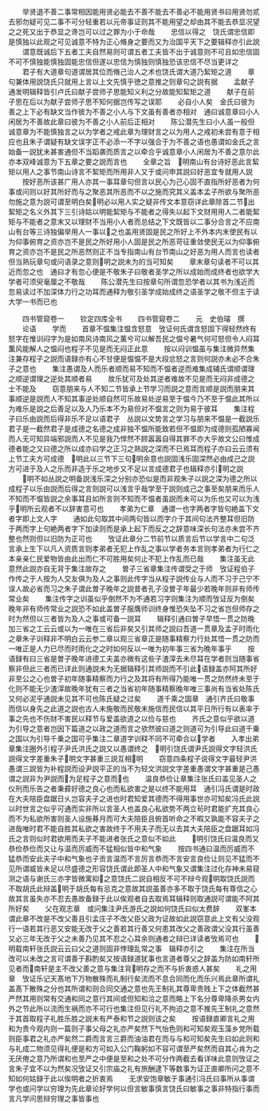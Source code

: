 <!-- { "loadSidebar": true } -->
　　举贤退不善二事常相因能用贤必能去不善不能去不善必不能用贤书曰用贤勿贰去邪勿疑可见二事不可分轻重若以元帝事证则其不能用望之却由其不能去恭显况望之之死又出于恭显之谗岂可以过之罪为小于命哉
　　忠信以得之　饶氏谓忠信即是慎独以此观之可见诚意不特为正心脩身之要而又为治国平天下之要辑释亦引此説
　　谓意既诚后下五者工夫自然易则可谓五者工夫皆不出于诚意则不可且如忠信固不可不慎独能慎独固能忠信但遂以忠信为慎独则慎独恐该忠信不尽当更详之
　　君子有大道章句道谓居其位而脩己治人之术也饶氏谓大道乃絜矩之道
　　章句兼体用説饶氏只就用上言以上文先慎乎徳之意推之则章句之説有据
　　孟献子　通发明辑释皆引卢氏曰献子尝师子思能知义利之分故能知絜矩之道
　　献子在前子思在后以为献子尝师子思不知何据岂传写之误耶
　　必自小人矣　金氏曰彼为善之上下必有缺文当作彼为不善之小人与下文虽有善者亦相对　通曰诚意章曰小人闲居为不善故此章曰彼为不善之小人前后正相对
　　陈公潜先生曰小人虽一般但诚意章为不能慎独言之以为学者之戒此章为理财言之以为用人之戒初未尝有意于相应也且朱子谓疑有缺文误字正不必添一不字以强合于为不善之语也愚谓如金氏之言始备一説犹未甚害通但不当蹈袭而质言之以牵合乎诚意章小人闲居为不善之意尔此亦本双峰诚意为下五章之要之説而言也
　　全章之旨　明南山有台诗好恶此言絜矩以用人之事节南山诗言不絜矩而所用非人又于或问申其説曰好恶宜专就用人説
　　按好恶所该甚广用人亦其一事耳章句但言以民心为己心固不直指所好恶者为何事或问则以好其所好而与之聚恶其所恶而不以之施而究其义盖本孟子所欲与聚所恶勿施之意为説可谓至明白矣明必以用人实之疑非传文本意窃详此章除首二节出絜矩之名义外其下三引诗姑以明能絜矩与不能者之得失以起下文财用用人二者能絜矩与不能者之意末又以理财不当用小人者而总结之下文既皆以二事分合言之不应南山有台等三诗独偏举用人一事以之也盖用贤固是民之所好上不外本内末使民有以为仰事俯育之资亦岂不是民之所好用小人固是民之所恶苛征重敛使民无以为仰事俯育之资亦岂不是民之所恶然则正不当专指南山有台节南山之好恶为用人而言也读者但当熟玩章句或问语录之意则明之説未为的当可知矣
　　章末章句读者不可以其近而忽之也　通曰才有忽心便是不敬朱子曰敬者圣学之所以成始而成终者也欲学大学者可须臾毫厘之不敬哉
　　陈公潜先生曰按章句所谓忽恐学者以其书为浅近而忽易读过不加深体力行之功耳而通释为敬引圣学成始成终之语圣学之敬不但主于读大学一书而已也

　　四书管窥卷一
　　钦定四库全书
　　四书管窥卷二
　　元　史伯璿　撰
　　论语
　　学而
　　首章不愠集注愠含怒意　攷证何氏谓含怒固下得轻然终有怒字在惟训闷字为是如南风诗南风之薰兮可以解吾民之愠兮暑气何可怒但令人闷耳薫风能解人之愠闷也程子不见是而无闷正此意
　　按以闷训愠虽与集注微异然集注兼存程子之説而语録亦有心不甘便是愠愠不是大段忿怒之言则何説亦未必不合朱子之意也
　　集注愚谓及人而乐者顺而易不知而不愠者逆而难集成辅氏谓顺谓理之顺逆谓理之逆处其顺者易
　　故乐犹可及处其逆者难故不见是而无闷非成德之士不能及
　　窃意朋来与人不知二节皆承上节学习而説之意而言顺是説而朋来其事顺逆是説而人不知其事逆处顺自然可乐故易处逆易至于愠今乃不至于愠此其所以为难乐是説之后善足以及人乃乐本不为易但对不愠言之则为易于彼耳
　　集注程子曰乐由説而后得非乐不足以语君子　丛説以文势言之学习与朋来不愠是一截説乐君子是一截然君子是成德之名德之成非独不愠所能致若但不愠即为成德则孤陋寡闻而人无可知异端邪説而人不见是我乃悍然不顾嚣嚣自得其罪不亦大乎故文公曰惟成德者能之又曰德之所以成亦曰学之正习之熟説之深而不已焉耳而程子亦曰云云须有上节工夫方可成德　明此以三节下三句明余意也説固浅乐固深然必由成己之説方可进于及人之乐而非造于乐之地步又不足以言成德君子也辑释亦引明之説
　　明不如丛説之明备説浅乐深之分别亦恐似是而非观朱子以説之深为德之所以成程子以乐由説而后得之言则説可以浅言乎哉学至于説则成己之事至矣朋来而乐人不知而不愠皆説之余事耳且如所言则不知而不愠者虽説而未可以为乐也又可以为浅乎明所云观者不以辞害意可也
　　孝弟为仁章　通谓一也字两者字皆句絶盖下文者字即上文人字
　　通如此句取其中间两句皆以而字介于其间句法齐整耳但旧防于两而字上句絶两者字下加读则而是承上起下而反之之辞意味深长句法亦未尝不齐整也然则但以旧防为正可也
　　攷证此章分二节前节以质言后节以学言中二句泛言承上生下以凡人资质言则孝弟者无犯上作乱之事以学者务本言则孝弟者为行仁之本亲亲仁民爱物皆由此出而仁不可胜用矣何止不犯上作乱而已哉
　　集注虽无此意然此説亦自无背于集注故存之
　　曽子三省章集注传谓受之于师　攷证程伯子作传之于人按为人交友俱为及人之事则此传字当从程子説传业与人而不习于己宁不误人故必省而习之朱子谓此曽子晚年之説昔者孔子没曽子年最少若晚年则非有师传常业矣
　　集注传字之训虽似乎倒然不为不通若习字则集注为顺而攷证反为倒矣晚年非有师传常业之説恐不如此盖曽子服膺师训终身惟恐失坠不习之省岂但师存之时为然但以三者皆为及人之事或可备一説耳
　　辑释引通曰曽子早悟一贯之防晚加三省之工云云或以为一唯在三省后非矣又引其师之説曰吾道一贯章及孟子时雨化之章朱子训释非不明白云云参二章以观三省章正是随事精察力行处其悟一贯之防而一唯正是人力已尽而时雨化之之时如何反以一唯为初年事三省为晚年事乎
　　按语録有曰三省是曽子晚年进德工夫盖亦微有这些子渣滓去未尽耳在学者则当随事省察非但此三者而已详此则通説未为无据辑释引其师説而不引此语録盖亦阿其所好非至公之心也曽子初年随事精察而力行之及其将有所得乃能唯一贯之防然终未至于化则不能无少渣滓故晚年犹有三者之当省初年随事精察晚年唯三事尚有当省处陈氏又何必泥乎通説未见其不可也陈氏疑之过矣
　　道千乘之国章　通引齐氏曰敬事而信以身先之此道之説也古人未施敬而民敬未施信而民信以其平日所行有以表率于事之先也不伤财不害民以释节与爱盖欲道之以俭与慈也
　　齐氏之意似乎欲以道为引导之意者岂因下篇道之以政之道而言之欤然彼曰道之则道可为引导此曰道千乗之国以为引导千乗之国可乎集注二章道字训释不同不可牵合以学者
　　入孝出弟章集注圈外引程子尹氏洪氏之説又以愚谓终之　明引饶氏谓尹氏説得文字轻洪氏説得文字差重朱子明文字甚重三説互相明
　　窃意四条程子说得文字最轻尹洪愚谓三説皆为补程説而设尹説平正的当不为轻文洪説文字差重愚谓文字甚重是己愚谓之説非为尹説而为足程子之意而也
　　温良恭俭让章集注张氏曰盖见圣人之仪刑而乐告之者秉彛好德之良心也而私欲害之是以终不能用耳　通引冯氏谓是时政在大夫陪臣盘踞日乆岂容夫子之进也时君知爱其德而不得用事世亦可知矣冯氏此説以时世言之似乎可通而实非所以言圣人也盖良心私欲势不两立茍时君能扩充其良心而不为私欲所害则圣人设施朞月而可大夫陪臣且俯首听命之不暇又孰能不容夫子之进哉唯时君不能自胜其私欲之害故终于不用夫子而无以去其大夫陪臣之盘踞耳如冯氏之言则似时君欲用而夫子不能进者张氏之意似不如此
　　明引饶氏曰温良而又恭俭恭俭而又让与温而厉威而不猛相似皆中和气象
　　按四书通曰温而厉威而不猛恭而安此夫子中和气象也子贡言温而不言厉言恭而不言安言良俭让则见不猛而不见所谓威皆未足以尽盛德之形容饶氏谓此即圣人中和气象又谓集注过化存神未易窥测之语与谢氏三亦字皆微寓抑之意饶氏二説自相反不可不辩今观明取饶氏説而不取胡氏此辩盖明于胡氏每有忌克之意故其説虽善亦多不取于饶氏每有尊信之心故其言虽失亦不忍去愚故备録于此以俟观者自去取焉耳辑释则取通説可谓能不阿其所好矣
　　父在观志章　或问集注尹氏游氏之説如何饶氏曰似太费辞
　　双峯本谓此章不改是不改父善且引孟庄子不改父臣父政为证故如此説窃意此上文有父没观行一语若其行恶又安能无改于父之善若其行善又何患其改父之善政谓父没其行虽善又必三年无改于父之未善乃见其不忍之心耳余则通者之辩已详读者攷焉可也
　　明载南轩张氏説云云曰父之道则固非悖理乱常之事　辑释亦引之
　　集注在所当改可以未改之言可谓善于斟酌矣又按语録道犹事也言道者尊父之辞盖为防如南轩所见者而南轩是主不改父善之意与集注背明存之而不与折衷惑人甚矣
　　礼之用章　攷证乐记天髙地下万物散殊而礼制行矣流而不息合同而化而乐兴焉此章所谓礼盖髙下散殊之分也其所谓和则合同交通之意也先王制礼其尊卑贵贱上下之体截然甚严然其用则常有交通和同之意行其间或但知和洽之意而略上下名分尊卑降杀男女内外之节此所以流而生祸而亦不可行也集注但见行礼不拘迫之意不推先王制礼之意然于其首取程子礼胜乐胜之説末有严泰和节之説则该之矣
　　按语録直卿言礼之用和为贵今观内则一篇则子事父母之礼亦严矣然下气怡色则和可知矣观玉藻乡党所载则臣事君之礼亦严矣然二爵而言言三爵而油油君在而与与和可知矣先生曰如此则和与礼成二物须见得礼便是和方可如入公门鞠躬如不容可谓至严矣然而自其心肯为之无厌倦之意乃所谓和也至严之中便是至和之处不可分作两截去看详味此意则攷证之言朱子宜不以为然矣况攷证又引宗庙之礼有旅酬逮下等数事为证正直卿所问之意不知如何姑録于此以俟明者之折衷焉
　　无求安饱章敏于事通引冯氏曰事所从事谓学也或问学以穷理为先此章论好学何以但言敏事慎言饶氏曰敏事之事非特指行事而言凡学问思辩穷理之事皆事也
